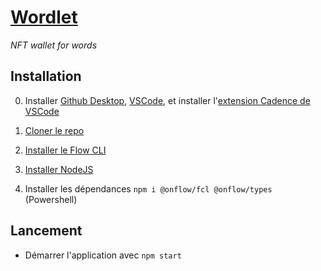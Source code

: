 # [Wordlet](https://thebody983.github.io/Wordlet/)
*NFT wallet for words*

## Installation
0. Installer [Github Desktop](https://desktop.github.com/), [VSCode](https://code.visualstudio.com/download), et installer l'[extension Cadence de VSCode](https://docs.onflow.org/vscode-extension)

1. [Cloner le repo](https://github.com/TheBody983/Wordlet)

2. [Installer le Flow CLI](https://docs.onflow.org/flow-cli/install)

3. [Installer NodeJS](https://nodejs.org/en/download/)

4. Installer les dépendances `npm i @onflow/fcl @onflow/types` (Powershell)

## Lancement 

* Démarrer l'application avec `npm start`
